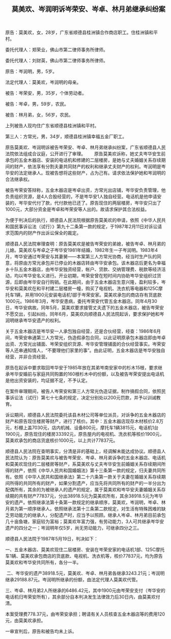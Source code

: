 ##     莫美欢、岑润明诉岑荣安、岑卓、林月弟继承纠纷案

       

原告：莫美欢，女，28岁，广东省顺德县桂洲镇合作商店职工。住桂洲镇和平村。       

委托代理人：郑荣业，佛山市第二律师事务所律师。       

委托代理人：刘财英，佛山市第二律师事务所律师。       

原告：岑润明，男，5岁。      

法定代理人：莫美欢，岑润明的母亲。       

被告：岑荣安，男，35岁，个体劳动者。       

被告：岑卓，男，59岁，农民。       

被告：林月弟，女，56岁，农民。

上列被告人现均住广东省顺德县桂洲镇和平村。       

第三人：方常光，男，34岁，顺德县桂洲镇幸福五金厂职工。

原告莫美欢、岑润明诉被告岑荣安、岑卓、林月弟继承纠纷案，广东省顺德县人民法院依法组成合议庭，公开进行了审理。       原告莫美欢诉称，她丈夫岑华安生前承包的五金木器店、安装的电话机和修建的二层楼房，是她与丈夫婚姻关系存续期间的财产，依法享有分割夫妻共同财产的权利和继承丈夫财产的权利。岑润明是岑华安的法定继承人。现被告想将这些财产，占为己有。请求依法保护她和岑润明的合法继承权。      

 被告岑荣安答辩称，五金木器店是岑卓出资，方常光出店铺，岑华安负责管理，他负责组织货源，是4人合股经营的，不是岑华安1人独自经营。电话机是他申请安装的，岑华安代付了款，代付款他已还了。原告现住的两层楼房，岑华安只出了1000元，大部分资金是岑卓和岑荣安等人出的。故请求保护其合法权益。       

为便于判决后的执行，顺德县人民法院根据原告莫美欢的申请，依照《中华人民共和国民事诉讼法（试行）》第九十二条第一款的规定，于1987年2月11日对诉讼请求范围内的财产作出诉讼保全的裁定。      

 顺德县人民法院审理查明：原告莫美欢是被告岑荣安的弟媳，被告岑卓、林月弟的儿媳。莫美欢与岑卓之子岑华安1981年结婚，1982年生一子岑润明。1983年4月，岑华安通过岑荣安与其妻舅——本案第三人方常光协商，经当时生产队的同意，将原由方常光承包并已停业的木器店转由岑华安承包。该木器店后更名为幸福乡十队五金木器店，由岑华安独资经营，帐户、贷款、交纳管理费、税款等经济活动，均以岑华安名义进行。开业初期，岑荣安曾在短时间内协助岑华安组织过货源，后即由岑华安自行购销。在此期间，由于五金木器店生意兴隆，盈利较多，岑华安和莫美欢在和平村建二层楼房一幢，购买了电视机、洗衣机等电器和125C摩托车1辆，并用1900元安装电话机1部于岑荣安家。莫美欢承包的商店存有货底款1000元。1986年3月，岑华安患病，委托岑荣安代管五金木器店。同年4月30日，岑华安病故。同年5月，莫美欢要求接管丈夫遗下的五金木器店，被告岑荣安不愿交出，引起纠纷。同年6月，莫美欢向顺德县人民法院起诉，要求保护她和岑润明继承岑华安遗产的权利。       

关于五金木器店是岑华安一人承包独自经营，还是合伙经营，经查：1986年6月间，岑荣安串通第三人方常光，伪造假承包合同，以此证明原承包木器店即由岑卓出资、方常光出铺面、岑荣安组织货源、岑华安管理铺面的合伙经营事实。岑荣安等人还串通知情人，“不要理他们家里的事”。由此证明，五金木器店是岑华安独自经营，并非合资经营。       

原告在起诉中要求取回岑华安于1985年放在其弟岑南安家中的杉木15根，要求继承岑华安婚前与家庭共同购置的160根杉木中的份额，以及被告岑荣安提出电话机是他出资安装的，均证据不足，不予认定。      

在案件审理期间，被告人岑荣安和第三人方常光伪造证据，制作搞假合同，依照民事诉讼法（试行）第七十七条的规定，决定分别处以200元罚款，并予以训诫教育。      

诉讼期间，顺德县人民法院委托该县木材公司等单位派员，对诉争的五金木器店的财产和原告现住楼房等财产，进行了核价。其中：五金木器店现存木材核价2.8万元，杉棚上盖7030元，店内机械、设备800元，摩托车1辆3815元，电话机1台1900元，原告现住的楼房33392元，原告屋内的电视机、洗衣机等核价1900元，莫美欢承包的商店货底核价1000元，以上共计77837元。       

顺德县人民法院在查明事实，分清是非的基础上，经调解未能达成协议。顺德县人民法院认为：原告莫美欢与被告岑荣安、岑卓、林月弟诉争的五金木器店、电话机和莫美欢现住的二层楼房等财产，系莫美欢与丈夫岑华安生前婚姻关系存续期间所得的财产，依照《中华人民共和国婚姻法》第十三条第一款的规定，归夫妻共同所有。依照《中华人民共和国继承法》第二十六条第一款关于夫妻在婚姻关系存续期间所得的共同所有的财产，如果分割遗产，应当先将共同所有的财产的一半分出为配偶所有，其余的为被继承人的遗产的规定，属于莫美欢和岑华安夫妻婚姻关系存续期的共有财产77837元，分出38918.5元为莫美欢所有，其余38918.5元为岑华安的遗产。依照继承法第十条第一款规定的继承顺序，莫美欢，岑润明，岑卓、林月弟为第一顺序继承人。依照继承法第十三条第二款规定，对生活有特殊困难的缺乏劳动能力的继承人，分配遗产时，应当予以照顾。继承人岑卓、林月弟目前承包几十亩鱼塘，家庭较为富裕；莫美欢年富力强，有劳动能力，3人可共继承岑华安遗产的四分之一；岑润明年仅5岁，尚无劳动能力，可继承四分之三。       

顺德县人民法院于1987年5月19日，判决如下：        

一、五金木器店、莫美欢现住二层楼房、安装在岑荣安家的电话机1部、125C摩托车1辆、莫美欢承包商店的货底款、电视机、洗衣机等，核价77837元，均为原告莫美欢和岑华安共同所有，各分一半。      

 二、岑华安的遗产38918.5元，莫美欢、岑卓、林月弟各继承3243.21元；岑润明继承29188.87元。岑润明所继承的份额，由法定代理人莫美欢代管。       

三、岑卓、林月弟2人所继承的6486.42元，其中1900元由岑荣安支付（岑华安的电话机归岑荣安所有），其余部分自本判决发生法律效力后30日内，由莫美欢付清。      

 本案受理费778.37元，由岑荣安承担；聘请有关人员核查五金木器店等的费用120元，由莫美欢承担。

一审宣判后，原告和被告均未上诉。

